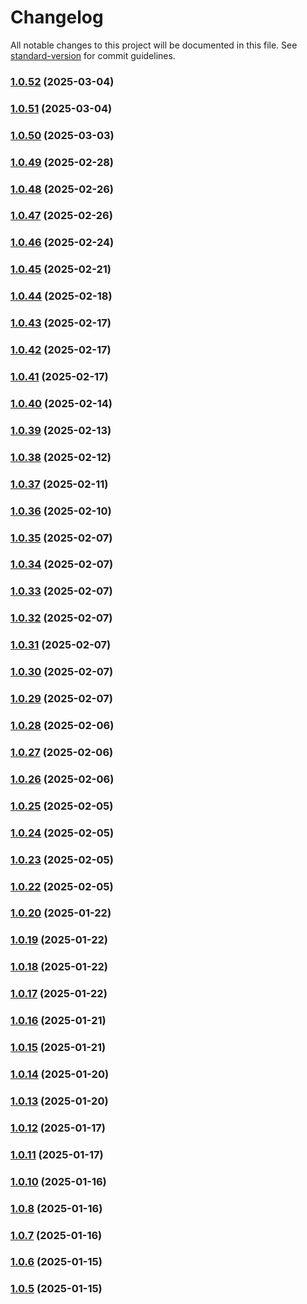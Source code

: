 # Changelog

All notable changes to this project will be documented in this file. See [standard-version](https://github.com/conventional-changelog/standard-version) for commit guidelines.

### [1.0.52](https://github.com/huxinhai/musical-giggle/compare/v1.0.51...v1.0.52) (2025-03-04)

### [1.0.51](https://github.com/huxinhai/musical-giggle/compare/v1.0.50...v1.0.51) (2025-03-04)

### [1.0.50](https://github.com/huxinhai/musical-giggle/compare/v1.0.49...v1.0.50) (2025-03-03)

### [1.0.49](https://github.com/huxinhai/musical-giggle/compare/v1.0.48...v1.0.49) (2025-02-28)

### [1.0.48](https://github.com/huxinhai/musical-giggle/compare/v1.0.47...v1.0.48) (2025-02-26)

### [1.0.47](https://github.com/huxinhai/musical-giggle/compare/v1.0.46...v1.0.47) (2025-02-26)

### [1.0.46](https://github.com/huxinhai/musical-giggle/compare/v1.0.45...v1.0.46) (2025-02-24)

### [1.0.45](https://github.com/huxinhai/musical-giggle/compare/v1.0.44...v1.0.45) (2025-02-21)

### [1.0.44](https://github.com/huxinhai/musical-giggle/compare/v1.0.43...v1.0.44) (2025-02-18)

### [1.0.43](https://github.com/huxinhai/musical-giggle/compare/v1.0.42...v1.0.43) (2025-02-17)

### [1.0.42](https://github.com/huxinhai/musical-giggle/compare/v1.0.41...v1.0.42) (2025-02-17)

### [1.0.41](https://github.com/huxinhai/musical-giggle/compare/v1.0.40...v1.0.41) (2025-02-17)

### [1.0.40](https://github.com/huxinhai/musical-giggle/compare/v1.0.39...v1.0.40) (2025-02-14)

### [1.0.39](https://github.com/huxinhai/musical-giggle/compare/v1.0.38...v1.0.39) (2025-02-13)

### [1.0.38](https://github.com/huxinhai/musical-giggle/compare/v1.0.37...v1.0.38) (2025-02-12)

### [1.0.37](https://github.com/huxinhai/musical-giggle/compare/v1.0.36...v1.0.37) (2025-02-11)

### [1.0.36](https://github.com/huxinhai/musical-giggle/compare/v1.0.35...v1.0.36) (2025-02-10)

### [1.0.35](https://github.com/huxinhai/musical-giggle/compare/v1.0.34...v1.0.35) (2025-02-07)

### [1.0.34](https://github.com/huxinhai/musical-giggle/compare/v1.0.33...v1.0.34) (2025-02-07)

### [1.0.33](https://github.com/huxinhai/musical-giggle/compare/v1.0.32...v1.0.33) (2025-02-07)

### [1.0.32](https://github.com/huxinhai/musical-giggle/compare/v1.0.31...v1.0.32) (2025-02-07)

### [1.0.31](https://github.com/huxinhai/musical-giggle/compare/v1.0.29...v1.0.31) (2025-02-07)

### [1.0.30](https://github.com/huxinhai/musical-giggle/compare/v1.0.29...v1.0.30) (2025-02-07)

### [1.0.29](https://github.com/huxinhai/musical-giggle/compare/v1.0.28...v1.0.29) (2025-02-07)

### [1.0.28](https://github.com/huxinhai/musical-giggle/compare/v1.0.27...v1.0.28) (2025-02-06)

### [1.0.27](https://github.com/huxinhai/musical-giggle/compare/v1.0.26...v1.0.27) (2025-02-06)

### [1.0.26](https://github.com/huxinhai/musical-giggle/compare/v1.0.25...v1.0.26) (2025-02-06)

### [1.0.25](https://github.com/huxinhai/musical-giggle/compare/v1.0.24...v1.0.25) (2025-02-05)

### [1.0.24](https://github.com/huxinhai/musical-giggle/compare/v1.0.23...v1.0.24) (2025-02-05)

### [1.0.23](https://github.com/huxinhai/musical-giggle/compare/v1.0.22...v1.0.23) (2025-02-05)

### [1.0.22](https://github.com/huxinhai/musical-giggle/compare/v1.0.21...v1.0.22) (2025-02-05)

### [1.0.20](https://github.com/huxinhai/musical-giggle/compare/v1.0.19...v1.0.20) (2025-01-22)

### [1.0.19](https://github.com/huxinhai/musical-giggle/compare/v1.0.18...v1.0.19) (2025-01-22)

### [1.0.18](https://github.com/huxinhai/musical-giggle/compare/v1.0.17...v1.0.18) (2025-01-22)

### [1.0.17](https://github.com/huxinhai/musical-giggle/compare/v1.0.16...v1.0.17) (2025-01-22)

### [1.0.16](https://github.com/huxinhai/musical-giggle/compare/v1.0.15...v1.0.16) (2025-01-21)

### [1.0.15](https://github.com/huxinhai/musical-giggle/compare/v1.0.14...v1.0.15) (2025-01-21)

### [1.0.14](https://github.com/huxinhai/musical-giggle/compare/v1.0.13...v1.0.14) (2025-01-20)

### [1.0.13](https://github.com/huxinhai/musical-giggle/compare/v1.0.12...v1.0.13) (2025-01-20)

### [1.0.12](https://github.com/huxinhai/musical-giggle/compare/v1.0.11...v1.0.12) (2025-01-17)

### [1.0.11](https://github.com/huxinhai/musical-giggle/compare/v1.0.10...v1.0.11) (2025-01-17)

### [1.0.10](https://github.com/huxinhai/musical-giggle/compare/v1.0.9...v1.0.10) (2025-01-16)

### [1.0.8](https://github.com/huxinhai/musical-giggle/compare/v1.0.7...v1.0.8) (2025-01-16)

### [1.0.7](https://github.com/huxinhai/musical-giggle/compare/v1.0.6...v1.0.7) (2025-01-16)

### [1.0.6](https://github.com/huxinhai/musical-giggle/compare/v1.0.5...v1.0.6) (2025-01-15)

### [1.0.5](https://github.com/huxinhai/musical-giggle/compare/v1.0.0...v1.0.5) (2025-01-15)
